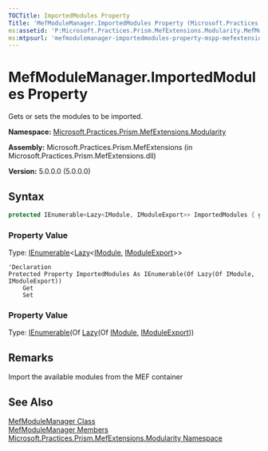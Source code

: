 ```yaml
---
TOCTitle: ImportedModules Property
Title: 'MefModuleManager.ImportedModules Property (Microsoft.Practices.Prism.MefExtensions.Modularity)'
ms:assetid: 'P:Microsoft.Practices.Prism.MefExtensions.Modularity.MefModuleManager.ImportedModules'
ms:mtpsurl: 'mefmodulemanager-importedmodules-property-mspp-mefextensions-modularity.md'
---
```


# MefModuleManager.ImportedModules Property

Gets or sets the modules to be imported.

**Namespace:** [Microsoft.Practices.Prism.MefExtensions.Modularity](/patterns-practices/reference/mspp-mefextensions-modularity-namespace)

**Assembly:** Microsoft.Practices.Prism.MefExtensions (in Microsoft.Practices.Prism.MefExtensions.dll)

**Version:** 5.0.0.0 (5.0.0.0)

## Syntax

```C#
protected IEnumerable<Lazy<IModule, IModuleExport>> ImportedModules { get; set; }
```
### Property Value

Type: [IEnumerable](http://msdn.microsoft.com/en-us/library/9eekhta0)&lt;[Lazy](http://msdn.microsoft.com/en-us/library/dd986615)&lt;[IModule](/patterns-practices/reference/imodule-interface-mspp-modularity), [IModuleExport](/patterns-practices/reference/imoduleexport-interface-mspp-mefextensions-modularity)&gt;&gt;

```VB
'Declaration
Protected Property ImportedModules As IEnumerable(Of Lazy(Of IModule, IModuleExport))
	Get
	Set
```

### Property Value

Type: [IEnumerable](http://msdn.microsoft.com/en-us/library/9eekhta0)(Of [Lazy](http://msdn.microsoft.com/en-us/library/dd986615)(Of [IModule](/patterns-practices/reference/imodule-interface-mspp-modularity), [IModuleExport](/patterns-practices/reference/imoduleexport-interface-mspp-mefextensions-modularity)))

## Remarks

Import the available modules from the MEF container

## See Also

[MefModuleManager Class](/patterns-practices/reference/mefmodulemanager-class-mspp-mefextensions-modularity)<br/>
[MefModuleManager Members](/patterns-practices/reference/mefmodulemanager-members-mspp-mefextensions-modularity)<br/>
[Microsoft.Practices.Prism.MefExtensions.Modularity Namespace](/patterns-practices/reference/mspp-mefextensions-modularity-namespace)<br/>